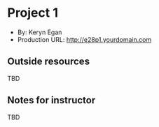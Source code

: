 # Project 1
+ By: Keryn Egan
+ Production URL: <http://e28p1.yourdomain.com>

## Outside resources
TBD

## Notes for instructor
TBD